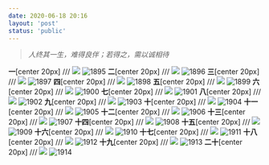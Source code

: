 ```yaml
---
date: 2020-06-18 20:16
layout: 'post'
status: 'public'
---
```


> *人终其一生，难得良伴；若得之，需以诚相待*

**一**[center 20px]
/// ![](https://vkceyugu.cdn.bspapp.com/VKCEYUGU-imgbed/add4ba35-433e-4827-b982-44b8c800efbb.JPG)
![1895](https://link.gimhoy.com/sharepoint/aHR0cHM6Ly92ZXJuYWxsb3ZlLW15LnNoYXJlcG9pbnQuY29tLzppOi9nL3BlcnNvbmFsL3ZlcmFub19iZXN1bm55X3RvcC9FWmlWWC1YWTQ0Sk10aXB3c2hUUU9sZ0IxOS11MkRXb3BBNkZSMEk0a0ZOaWJnP2U9MnpKUVZI.jpg)
**二**[center 20px]
/// ![](https://vkceyugu.cdn.bspapp.com/VKCEYUGU-imgbed/af09e845-d6ab-4739-b1a4-4af4271ae661.JPG)
![1896](https://link.gimhoy.com/sharepoint/aHR0cHM6Ly92ZXJuYWxsb3ZlLW15LnNoYXJlcG9pbnQuY29tLzppOi9nL3BlcnNvbmFsL3ZlcmFub19iZXN1bm55X3RvcC9FWGtndXBsUWNkRkZ0dGtoMFdUTTFVc0JpNWZqWDJMem8wYnFoVm1HYkN6RzBRP2U9WEJpQ2pQ.jpg)
**三**[center 20px]
/// ![](https://vkceyugu.cdn.bspapp.com/VKCEYUGU-imgbed/f01b1ea5-c85d-41f1-abab-ea1b7fbcc962.JPG)
![1897](https://link.gimhoy.com/sharepoint/aHR0cHM6Ly92ZXJuYWxsb3ZlLW15LnNoYXJlcG9pbnQuY29tLzppOi9nL3BlcnNvbmFsL3ZlcmFub19iZXN1bm55X3RvcC9FV3FCQkpVUjJEMUNoNWI2NHhOY3E4b0JzZmNxcV9EaUwxRXoyeEhsV2Y0WGFRP2U9U0FvOEJG.jpg)
**四**[center 20px]
/// ![](https://vkceyugu.cdn.bspapp.com/VKCEYUGU-imgbed/fe7a0419-0a85-4cdd-94b5-0b914f2787e9.JPG)
![1898]()
**五**[center 20px]
/// ![](https://vkceyugu.cdn.bspapp.com/VKCEYUGU-imgbed/d8944d17-fe90-4b10-802d-5b8542b75c08.JPG)
![1899]()
**六**[center 20px]
/// ![](https://vkceyugu.cdn.bspapp.com/VKCEYUGU-imgbed/9d523ff3-36b7-40c2-b694-1eaf46178647.JPG)
![1900]()
**七**[center 20px]
/// ![](https://vkceyugu.cdn.bspapp.com/VKCEYUGU-imgbed/77592aae-29b8-4dba-846d-27e586798798.JPG)
![1901]()
**八**[center 20px]
/// ![](https://vkceyugu.cdn.bspapp.com/VKCEYUGU-imgbed/4e9e4970-c64f-42d0-bed2-7d92255a2641.JPG)
![1902]()
**九**[center 20px]
/// ![](https://vkceyugu.cdn.bspapp.com/VKCEYUGU-imgbed/0dbffd68-1332-4319-9580-1845b93f68c4.JPG)
![1903]()
**十**[center 20px]
/// ![](https://vkceyugu.cdn.bspapp.com/VKCEYUGU-imgbed/ae56e836-cb3c-4884-91c3-2f284b9d3d1c.JPG)
![1904]()
**十一**[center 20px]
/// ![](https://vkceyugu.cdn.bspapp.com/VKCEYUGU-imgbed/8c372bee-929e-47ba-87dc-011f66699166.JPG)
![1905]()
**十二**[center 20px]
/// ![](https://vkceyugu.cdn.bspapp.com/VKCEYUGU-imgbed/c04f97ce-b792-4f3e-98a6-7841ea7a3e86.JPG)
![1906]()
**十三**[center 20px]
/// ![](https://vkceyugu.cdn.bspapp.com/VKCEYUGU-imgbed/15ccb4be-8301-4e83-92a2-95c15fa1aec9.JPG)
![1907]()
**十四**[center 20px]
/// ![](https://vkceyugu.cdn.bspapp.com/VKCEYUGU-imgbed/99107bcb-cfc2-429e-9ad5-b0cca929da95.JPG)
![1908]()
**十五**[center 20px]
/// ![](https://vkceyugu.cdn.bspapp.com/VKCEYUGU-imgbed/e1efa0a7-125b-4a6e-98fd-7a02d26ac510.JPG)
![1909]()
**十六**[center 20px]
/// ![](https://vkceyugu.cdn.bspapp.com/VKCEYUGU-imgbed/a36cb76c-9e0d-4616-83ef-e51b7d3d8dd0.JPG)
![1910]()
**十七**[center 20px]
/// ![](https://vkceyugu.cdn.bspapp.com/VKCEYUGU-imgbed/af95b2f1-00ee-428a-8efd-4fb6de4bf41e.JPG)
![1911]()
**十八**[center 20px]
/// ![](https://vkceyugu.cdn.bspapp.com/VKCEYUGU-imgbed/6c307b8f-90dc-48bd-b406-f91de2db5f9b.JPG)
![1912]()
**十九**[center 20px]
/// ![](https://vkceyugu.cdn.bspapp.com/VKCEYUGU-imgbed/0887a778-6ea8-4b54-aa29-d54f055e8084.JPG)
![1913]()
**二十**[center 20px]
/// ![](https://vkceyugu.cdn.bspapp.com/VKCEYUGU-imgbed/af04cdbd-6c53-477f-9496-5da5679f79c7.JPG)
![1914]()

